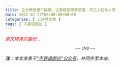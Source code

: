 ```yaml
---
title: 企业微信是个猫眼，让我窥见商家悲喜，员工人往与人来
date: 2022-01-27T00:00:00+08:00
categories: [ 公众号文章 ]
tags: [ 不靠谱颜论 ]
---
```


<font color=red><i>原文待拷贝备份...</i></font>

<center><small>--- END ---</small></center>

<i><b>注：</b>本文发表于[“不靠谱颜论”公众号](https://mp.weixin.qq.com/s/FVbA1VRnDpJ5GR3gy49fgw)，并同步至本站。</i>
